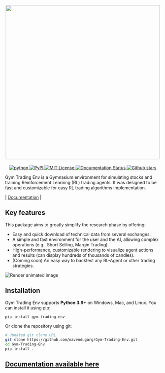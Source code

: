 <h1 align='center'>
   <!-- Assuming the logo path is the same in the navendugarg repo -->
   <img src = 'https://github.com/navendugarg/Gym-Trading-Env/raw/main/docs/source/images/logo_light-bg.png' width='500'>
</h1>

<section class="shields" align="center">
   <a href="https://www.python.org/">
      <!-- Updated Python version badge -->
      <img src="https://img.shields.io/badge/python-3.9+-brightgreen.svg"
         alt="python">
   </a>
   <a href="https://pypi.org/project/gym-trading-env/">
      <!-- Updated PyPI version badge -->
      <img src="https://img.shields.io/badge/pypi-v0.3.2-brightgreen.svg"
         alt="PyPI">
   </a>
   <!-- Updated license link -->
   <a href="https://github.com/navendugarg/Gym-Trading-Env/blob/main/LICENSE.txt">
   <img src="https://img.shields.io/badge/license-MIT-green"
         alt="MIT License">
   </a>
   <!-- Assuming documentation link remains the same for now -->
   <a href='https://gym-trading-env.readthedocs.io/en/latest/?badge=latest'>
         <img src='https://readthedocs.org/projects/gym-trading-env/badge/?version=latest' alt='Documentation Status' />
   </a>
   <!-- Updated GitHub stars link -->
   <a href="https://github.com/navendugarg/Gym-Trading-Env">
      <img src="https://img.shields.io/github/stars/navendugarg/gym-trading-env?style=social" alt="Github stars">
   </a>
</section>

Gym Trading Env is a Gymnasium environment for simulating stocks and training Reinforcement Learning (RL) trading agents.
It was designed to be fast and customizable for easy RL trading algorithms implementation.

| [Documentation](https://gym-trading-env.readthedocs.io/en/latest/index.html) |

Key features
---------------

This package aims to greatly simplify the research phase by offering:

*   Easy and quick download of technical data from several exchanges.
*   A simple and fast environment for the user and the AI, allowing complex operations (e.g., Short Selling, Margin Trading).
*   High-performance, customizable rendering to visualize agent actions and results (can display hundreds of thousands of candles).
*   (Coming soon) An easy way to backtest any RL-Agent or other trading strategies.

<!-- Updated image link -->
![Render animated image](https://raw.githubusercontent.com/navendugarg/Gym-Trading-Env/main/docs/source/images/render.gif)

Installation
---------------

Gym Trading Env supports **Python 3.9+** on Windows, Mac, and Linux. You can install it using pip:

```bash
pip install gym-trading-env
```

Or clone the repository using git:

```bash
# Updated git clone URL
git clone https://github.com/navendugarg/Gym-Trading-Env.git
cd Gym-Trading-Env
pip install .
```

[Documentation available here](https://gym-trading-env.readthedocs.io/en/latest/index.html)
-----------------------------------------------------------------------------------------------
